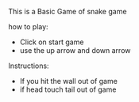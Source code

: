 
This is a Basic Game of snake game

how to play:
* Click on start game 
* use the up arrow and down arrow

Instructions:
   * If you hit the wall out of game
   * if head touch tail out of game

